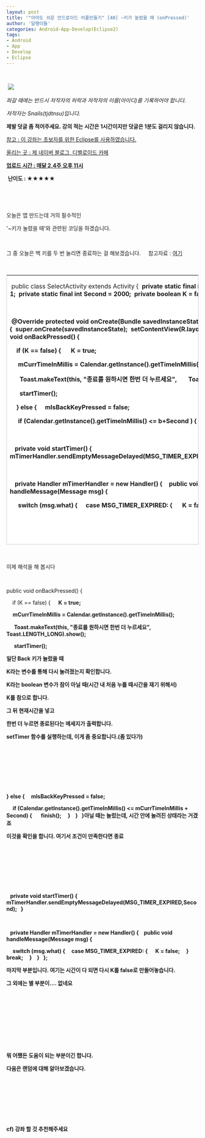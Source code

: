 ```yaml
---
layout: post
title: '"아마도 쉬운 안드로이드 어플만들기" [40] ~키가 눌렸을 때 (onPressed)'
author: '달팽이들'
categories: Android-App-Develop(Eclipse2)
tags:
- Android
- App
- Develop
- Eclipse
---
```



<script> location.href='https://cafe.naver.com/develoid/376113' ; </script>

<p>&nbsp;</p><p>&nbsp;<img src="https://dthumb-phinf.pstatic.net/?src=%22http%3A%2F%2Fpostfiles3.naver.net%2F20130523_178%2Ftjdtnsu_1369283538974akCh1_JPEG%2Fand.jpg%3Ftype%3Dw2%22&amp;type=cafe_wa740"> </p><div><div><div><div><p><i>퍼갈 때에는 반드시 저작자의 허락과 저작자의 이름(아이디)를 기록하어야 합니다.</i></p><p><i>저작자는 Snails(tjdtnsu)입니다.</i></p><p><span><strong><span>제발 덧글 좀 적어주세요. 강의 적는 시간은 1시간이지만 덧글은 1분도 걸리지 않습니다.</span></strong></span></p><p><u>참고 : 이 강좌는 초보자를 위한 Eclipse를 사용하였습니다.</u></p><p><u>올리는 곳 : 제 네이버 블로그, 디벨로이드 카페</u> </p><div><span><u><strong>업로드 시간 :&nbsp;매달 2,4주 오후 11시</strong></u> <div></div><p>&nbsp;<strong><span>난이도 : ★</span><span>★★★★</span></strong></p></span></div><p></p><p></p></div></div></div></div><p>&nbsp;</p><p>&nbsp;</p><p>오늘은 앱 만드는데 거의 필수적인</p><p>'~키가 눌렸을 때'와 관련된 코딩을 하겠습니다.</p><p>&nbsp;</p><p>그 중 오늘은 백 키를 두 번 눌리면 종료하는 걸 해보겠습니다.&nbsp;&nbsp;&nbsp;&nbsp; 참고자료 : <a href="http://cafe.naver.com/develoid/110822">여기</a></p><p>&nbsp;</p><table style="border-width: 1px 1px 0px 0px; border-style: solid solid none none; border-color: rgb(204, 204, 204) rgb(204, 204, 204) currentColor currentColor;" class="__se_tbl" border="0" cellspacing="0" cellpadding="0"><tbody><tr><td style="border-width: 0px 0px 1px 1px; border-style: none none solid solid; border-color: currentColor currentColor rgb(204, 204, 204) rgb(204, 204, 204); width: 738px; height: 558px; background-color: rgb(255, 255, 255);"><p>&nbsp;public class SelectActivity extends Activity {<b>&nbsp; <span>private static final int MSG_TIMER_EXPIRED = 1;</span><b><span>&nbsp; private static final int Second = 2000;</span><b><span>&nbsp; private boolean K = false;</span><b><span>&nbsp; private long&nbsp;b = 0;</span></p><p>&nbsp;</p><p>&nbsp;@Override<b>&nbsp;protected void onCreate(Bundle savedInstanceState) {<b>&nbsp;&nbsp;super.onCreate(savedInstanceState);<b>&nbsp;&nbsp;setContentView(R.layout.activity_select);<b>&nbsp;}<b>&nbsp;<b>&nbsp;<span>public void onBackPressed() {&nbsp;</span></p><p><span></span><span>&nbsp;&nbsp;&nbsp; if (K == false) {&nbsp;</span><b><span>&nbsp;&nbsp;&nbsp;&nbsp; K = true;&nbsp;<span> </span></span></p><p><span>&nbsp;&nbsp;&nbsp;&nbsp; mCurrTimeInMillis = Calendar.getInstance().getTimeInMillis();</span></p><p><span>&nbsp;</span><span>&nbsp;&nbsp;&nbsp;&nbsp; Toast.makeText(this, "종료를 원하시면 한번 더 누르세요",</span><b><span>&nbsp;&nbsp;&nbsp;&nbsp;&nbsp;&nbsp; Toast.LENGTH_LONG).show();</span></p><p><span>&nbsp;</span><span>&nbsp;&nbsp;&nbsp;&nbsp; startTimer();&nbsp;</span></p><p><span></span><span>&nbsp;&nbsp;&nbsp; } else {</span><b><span>&nbsp;&nbsp;&nbsp;&nbsp; mIsBackKeyPressed = false;</span></p><p><span>&nbsp;&nbsp;&nbsp;&nbsp; if (Calendar.getInstance().getTimeInMillis() &lt;= b+Second ) { </span><b><span>&nbsp;&nbsp;&nbsp;&nbsp;&nbsp; finish();</span><b><span>&nbsp;&nbsp;&nbsp;&nbsp; }</span><b><span>&nbsp;&nbsp;&nbsp; }</span><b><span>&nbsp;&nbsp; }</span></p><p><span>&nbsp;&nbsp; </span></p><p><span>&nbsp;&nbsp; private void startTimer() {</span><b><span>&nbsp;&nbsp;&nbsp; mTimerHandler.sendEmptyMessageDelayed(MSG_TIMER_EXPIRED,</span><span>Second);</span><b><span>&nbsp;&nbsp; }</span></p><p><span>&nbsp;&nbsp; </span></p><p><span>&nbsp;&nbsp; private Handler mTimerHandler = new Handler() {</span><b><span>&nbsp;&nbsp;&nbsp; public void handleMessage(Message msg) {</span></p><p><span>&nbsp;&nbsp;&nbsp;&nbsp; switch (msg.what) {</span><b><span>&nbsp;&nbsp;&nbsp;&nbsp; case MSG_TIMER_EXPIRED: {</span><b><span>&nbsp;&nbsp;&nbsp;&nbsp;&nbsp;&nbsp;K = false;</span><b><span>&nbsp;&nbsp;&nbsp;&nbsp; }</span><b><span>&nbsp;&nbsp;&nbsp;&nbsp;&nbsp; break;</span><b><span>&nbsp;&nbsp;&nbsp;&nbsp; }</span><b><span>&nbsp;&nbsp;&nbsp; }</span><b><span>&nbsp;&nbsp; };</span></p><p>&nbsp;</p><p>&nbsp;</p></td></tr></tbody></table><p>&nbsp;</p><p>이제 해석을 해 봅시다</p><p>&nbsp;</p><p><span>public void onBackPressed() {&nbsp;</span></p><p><span></span><span>&nbsp;&nbsp;&nbsp; if (K == false) {&nbsp;</span><b><span>&nbsp;&nbsp;&nbsp;&nbsp; K = true;&nbsp;<span> </span></span></p><p><span>&nbsp;&nbsp;&nbsp;&nbsp; mCurrTimeInMillis = Calendar.getInstance().getTimeInMillis();</span></p><p><span>&nbsp;</span><span>&nbsp;&nbsp;&nbsp;&nbsp; Toast.makeText(this, "종료를 원하시면 한번 더 누르세요",</span><b><span>&nbsp;&nbsp;&nbsp;&nbsp;&nbsp;&nbsp; Toast.LENGTH_LONG).show();</span></p><p><span>&nbsp;</span><span>&nbsp;&nbsp;&nbsp;&nbsp; startTimer();&nbsp;</span></p><p>일단 Back 키가 눌렀을 때</p><p>K라는 변수를 통해 다시 눌려졌는지 확인합니다.</p><p>K라는 boolean 변수가 참이 아닐 때(시간 내 처음 누를 때시간을 재기 위해서)</p><p>K를 참으로 합니다.</p><p>그 뒤 현재시간을 넣고</p><p>한번 더 누르면 종료된다는 메세지가 출력합니다.</p><p>setTimer 함수를 실행하는데, 이게 좀 중요합니다.(좀 있다가)</p><p>&nbsp;</p><p>&nbsp;</p><p>&nbsp;</p><p>&nbsp;</p><p>} else {<b><span>&nbsp;&nbsp;&nbsp;&nbsp; mIsBackKeyPressed = false;</span></p><p><span>&nbsp;&nbsp;&nbsp;&nbsp; if (Calendar.getInstance().getTimeInMillis() &lt;= mCurrTimeInMillis + Second) { </span><b><span>&nbsp;&nbsp;&nbsp;&nbsp;&nbsp; finish();</span><b><span>&nbsp;&nbsp;&nbsp;&nbsp; }</span><b><span>&nbsp;&nbsp;&nbsp; }</span><b><span>&nbsp;&nbsp; }</span><b>아닐 때는 눌렀는데, 시간 안에 눌려진 상태라는 거겠죠</p><p>이것을 확인을 합니다. 여기서 조건이 만족한다면 종료</p><p>&nbsp;</p><p>&nbsp;</p><p>&nbsp;</p><p>&nbsp;</p><p>&nbsp;&nbsp; private void startTimer() {<b><span>&nbsp;&nbsp;&nbsp; mTimerHandler.sendEmptyMessageDelayed(MSG_TIMER_EXPIRED,</span><span>Second);</span><b><span>&nbsp;&nbsp; }</span></p><p><span>&nbsp;&nbsp; </span></p><p><span>&nbsp;&nbsp; private Handler mTimerHandler = new Handler() {</span><b><span>&nbsp;&nbsp;&nbsp; public void handleMessage(Message msg) {</span></p><p><span>&nbsp;&nbsp;&nbsp;&nbsp; switch (msg.what) {</span><b><span>&nbsp;&nbsp;&nbsp;&nbsp; case MSG_TIMER_EXPIRED: {</span><b><span>&nbsp;&nbsp;&nbsp;&nbsp;&nbsp;&nbsp;K = false;</span><b><span>&nbsp;&nbsp;&nbsp;&nbsp; }</span><b><span>&nbsp;&nbsp;&nbsp;&nbsp;&nbsp; break;</span><b><span>&nbsp;&nbsp;&nbsp;&nbsp; }</span><b><span>&nbsp;&nbsp;&nbsp; }</span><b><span>&nbsp;&nbsp; };</span></p><p><span><span>﻿마지막 부분입니다. 여기는 시간이 다 되면 다시 K를 false로 만들어놓습니다.</span></span></p><p><span><span>그 외에는 별 부분이.... 없네요</span></span></p><p><span><span></span></span>&nbsp;</p><p><span><span></span></span>&nbsp;</p><p><span><span></span></span>&nbsp;</p><p><span><span></span></span>&nbsp;</p><p><span><span></span></span>&nbsp;</p><p><span><span>뭐 어쨌든 도움이 되는 부분이긴 합니다.</span></span></p><p><span><span>다음은 랜덤에 대해 알아보겠습니다.</span></span></p><p><span><span></span></span>&nbsp;</p><p><span><span></span></span>&nbsp;</p><p><span><span></span></span>&nbsp;</p><p><span><span></span></span>&nbsp;</p><p><span><span>cf) 강좌 할 것 추천해주세요</span></span></p>
